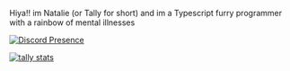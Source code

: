 Hiya!! im Natalie (or Tally for short) and im a Typescript furry programmer with a rainbow of mental illnesses

[![Discord Presence](https://lanyard.cnrad.dev/api/1014588310036951120?showDisplayName=true&idleMessage=Not%20doin%20crap)](https://discord.com/users/1014588310036951120)

[![tally stats](https://github-readme-stats.vercel.app/api?username=thenatally)](https://github.com/thenatally/)
